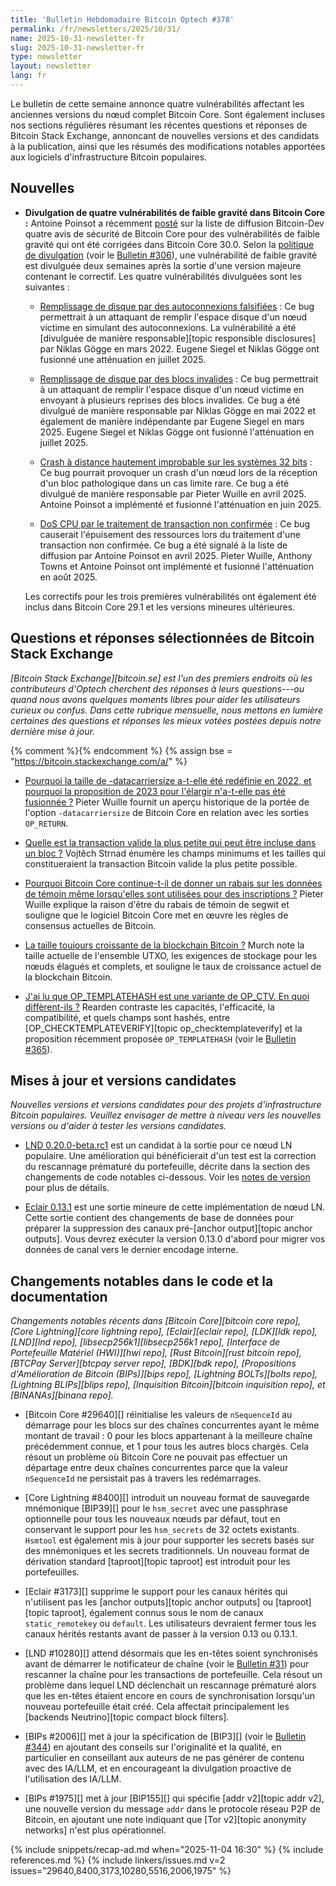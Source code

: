 ```yaml
---
title: 'Bulletin Hebdomadaire Bitcoin Optech #378'
permalink: /fr/newsletters/2025/10/31/
name: 2025-10-31-newsletter-fr
slug: 2025-10-31-newsletter-fr
type: newsletter
layout: newsletter
lang: fr
---
```

Le bulletin de cette semaine annonce quatre vulnérabilités affectant les anciennes versions du
nœud complet Bitcoin Core. Sont également incluses nos sections régulières résumant les récentes
questions et réponses de Bitcoin Stack Exchange, annoncant de nouvelles versions et des candidats
à la publication, ainsi que les résumés des modifications notables apportées aux logiciels
d'infrastructure Bitcoin populaires.

## Nouvelles

- **Divulgation de quatre vulnérabilités de faible gravité dans Bitcoin Core :**
	Antoine Poinsot a récemment [posté][poinsot disc] sur la liste de diffusion Bitcoin-Dev quatre avis
	de sécurité de Bitcoin Core pour des vulnérabilités de faible gravité qui ont été corrigées dans
	Bitcoin Core 30.0. Selon la [politique de divulgation][disc pol] (voir le [Bulletin #306][news306
	disclosures]), une vulnérabilité de faible gravité est divulguée deux semaines après la sortie d'une
	version majeure contenant le correctif. Les quatre vulnérabilités divulguées sont les suivantes :

	- [Remplissage de disque par des autoconnexions falsifiées][CVE-2025-54604] : Ce bug permettrait à
		un attaquant de remplir l'espace disque d'un nœud victime en simulant des autoconnexions. La
		vulnérabilité a été [divulguée de manière responsable][topic responsible disclosures] par Niklas
		Gögge en mars 2022. Eugene Siegel et Niklas Gögge ont fusionné une atténuation en juillet 2025.

	- [Remplissage de disque par des blocs invalides][CVE-2025-54605] : Ce bug permettrait à un
		attaquant de remplir l'espace disque d'un nœud victime en envoyant à plusieurs reprises des blocs
		invalides. Ce bug a été divulgué de manière responsable par Niklas Gögge en mai 2022 et également de
		manière indépendante par Eugene Siegel en mars 2025. Eugene Siegel et Niklas Gögge ont fusionné
		l'atténuation en juillet 2025.

	- [Crash à distance hautement improbable sur les systèmes 32 bits][CVE-2025-46597] : Ce bug pourrait
		provoquer un crash d'un nœud lors de la réception d'un bloc pathologique dans un cas limite rare. Ce
		bug a été divulgué de manière responsable par Pieter Wuille en avril 2025. Antoine Poinsot a
		implémenté et fusionné l'atténuation en juin 2025.

	- [DoS CPU par le traitement de transaction non confirmée][CVE-2025-46598] : Ce bug causerait
		l'épuisement des ressources lors du traitement d'une transaction non confirmée. Ce bug a été signalé
		à la liste de diffusion par Antoine Poinsot en avril 2025. Pieter Wuille, Anthony Towns et Antoine
		Poinsot ont implémenté et fusionné l'atténuation en août 2025.

	Les correctifs pour les trois premières vulnérabilités ont également été inclus dans Bitcoin Core
	29.1 et les versions mineures ultérieures.

## Questions et réponses sélectionnées de Bitcoin Stack Exchange

*[Bitcoin Stack Exchange][bitcoin.se] est l'un des premiers endroits où les contributeurs d'Optech
cherchent des réponses à leurs questions---ou quand nous avons quelques moments libres pour aider
les utilisateurs curieux ou confus. Dans cette rubrique mensuelle, nous mettons en lumière certaines
des questions et réponses les mieux votées postées depuis notre dernière mise à jour.*

{% comment %}<!-- https://bitcoin.stackexchange.com/search?tab=votes&q=created%3a1m..%20is%3aanswer -->{% endcomment %}
{% assign bse = "https://bitcoin.stackexchange.com/a/" %}

- [Pourquoi la taille de -datacarriersize a-t-elle été redéfinie en 2022, et pourquoi la proposition de 2023 pour l'élargir n'a-t-elle pas été fusionnée ?]({{bse}}128027)
	Pieter Wuille fournit un aperçu historique de la portée de l'option `-datacarriersize` de Bitcoin Core
	en relation avec les sorties `OP_RETURN`.

- [Quelle est la transaction valide la plus petite qui peut être incluse dans un bloc ?]({{bse}}129137)
	Vojtěch Strnad énumère les champs minimums et les tailles qui constitueraient la
	transaction Bitcoin valide la plus petite possible.

- [Pourquoi Bitcoin Core continue-t-il de donner un rabais sur les données de témoin même lorsqu'elles sont utilisées pour des inscriptions ?]({{bse}}128028)
	Pieter Wuille explique la raison d'être du rabais de témoin de segwit et souligne que le logiciel
	Bitcoin Core met en œuvre les règles de consensus actuelles de Bitcoin.

- [La taille toujours croissante de la blockchain Bitcoin ?]({{bse}}128048)
	Murch note la taille actuelle de l'ensemble UTXO, les exigences de stockage pour les nœuds élagués
	et complets, et souligne le taux de croissance actuel de la blockchain Bitcoin.

- [J'ai lu que OP_TEMPLATEHASH est une variante de OP_CTV. En quoi diffèrent-ils ?]({{bse}}128097)
	Rearden contraste les capacités, l'efficacité, la compatibilité, et quels champs sont hashés, entre
	[OP_CHECKTEMPLATEVERIFY][topic op_checktemplateverify] et la proposition récemment proposée
	`OP_TEMPLATEHASH` (voir le [Bulletin #365][news365 op_templatehash]).

## Mises à jour et versions candidates

_Nouvelles versions et versions candidates pour des projets d'infrastructure Bitcoin populaires.
Veuillez envisager de mettre à niveau vers les nouvelles versions ou d'aider à tester les versions candidates._

- [LND 0.20.0-beta.rc1][] est un candidat à la sortie pour ce nœud LN populaire. Une amélioration
	qui bénéficierait d'un test est la correction du rescannage prématuré du portefeuille, décrite dans
	la section des changements de code notables ci-dessous. Voir les [notes de version][LND notes] pour
	plus de détails.

- [Eclair 0.13.1][] est une sortie mineure de cette implémentation de nœud LN. Cette sortie contient
	des changements de base de données pour préparer la suppression des canaux pré-[anchor output][topic
	anchor outputs]. Vous devrez exécuter la version 0.13.0 d'abord pour migrer vos données de canal
	vers le dernier encodage interne.

## Changements notables dans le code et la documentation

_Changements notables récents dans [Bitcoin Core][bitcoin core repo], [Core Lightning][core
lightning repo], [Eclair][eclair repo], [LDK][ldk repo], [LND][lnd repo],
[libsecp256k1][libsecp256k1 repo], [Interface de Portefeuille Matériel (HWI)][hwi repo], [Rust
Bitcoin][rust bitcoin repo], [BTCPay Server][btcpay server repo], [BDK][bdk repo], [Propositions
d'Amélioration de Bitcoin (BIPs)][bips repo], [Lightning BOLTs][bolts repo], [Lightning BLIPs][blips
repo], [Inquisition Bitcoin][bitcoin inquisition repo], et [BINANAs][binana repo]._

- [Bitcoin Core #29640][] réinitialise les valeurs de `nSequenceId` au démarrage pour les blocs sur
	des chaînes concurrentes ayant le même montant de travail : 0 pour les blocs appartenant à la
	meilleure chaîne précédemment connue, et 1 pour tous les autres blocs chargés. Cela résout un
	problème où Bitcoin Core ne pouvait pas effectuer un départage entre deux chaînes concurrentes
	parce que la valeur `nSequenceId` ne persistait pas à travers les redémarrages.

- [Core Lightning #8400][] introduit un nouveau format de sauvegarde mnémonique [BIP39][] pour le
	`hsm_secret` avec une passphrase optionnelle pour tous les nouveaux nœuds par défaut, tout en
	conservant le support pour les `hsm_secrets` de 32 octets existants. `Hsmtool` est également mis à
	jour pour supporter les secrets basés sur des mnémoniques et les secrets traditionnels. Un nouveau
	format de dérivation standard [taproot][topic taproot] est introduit pour les portefeuilles.

- [Eclair #3173][] supprime le support pour les canaux hérités qui n'utilisent pas les [anchor
	outputs][topic anchor outputs] ou [taproot][topic taproot], également connus sous le nom de canaux
	`static_remotekey` ou `default`. Les utilisateurs devraient fermer tous les canaux hérités restants
	avant de passer à la version 0.13 ou 0.13.1.

- [LND #10280][] attend désormais que les en-têtes soient synchronisés avant de démarrer le
	notificateur de chaîne (voir le [Bulletin #31][news31 chain]) pour rescanner la chaîne pour les
	transactions de portefeuille. Cela résout un problème dans lequel LND déclenchait un rescannage
	prématuré alors que les en-têtes étaient encore en cours de synchronisation lorsqu'un nouveau
	portefeuille était créé. Cela affectait principalement les [backends Neutrino][topic compact block filters].

- [BIPs #2006][] met à jour la spécification de [BIP3][] (voir le [Bulletin #344][news344 bip3]) en
	ajoutant des conseils sur l'originalité et la qualité, en particulier en conseillant aux auteurs de
	ne pas générer de contenu avec des IA/LLM, et en encourageant la divulgation proactive de
	l'utilisation des IA/LLM.

- [BIPs #1975][] met à jour [BIP155][] qui spécifie [addr v2][topic addr v2], une nouvelle version
	du message `addr` dans le protocole réseau P2P de Bitcoin, en ajoutant une note indiquant que [Tor
	v2][topic anonymity networks] n'est plus opérationnel.

{% include snippets/recap-ad.md when="2025-11-04 16:30" %}
{% include references.md %}
{% include linkers/issues.md v=2 issues="29640,8400,3173,10280,5516,2006,1975" %}

[poinsot disc]: https://groups.google.com/g/bitcoindev/c/sBpCgS_yGws
[disc pol]: https://bitcoincore.org/en/security-advisories/
[news306 disclosures]: /fr/newsletters/2024/06/07/#divulgation-a-venir-de-vulnerabilites-affectant-les-anciennes-versions-de-bitcoin-core
[CVE-2025-54604]: https://bitcoincore.org/en/2025/10/24/disclose-cve-2025-54604/
[CVE-2025-54605]: https://bitcoincore.org/en/2025/10/24/disclose-cve-2025-54605/
[CVE-2025-46597]: https://bitcoincore.org/en/2025/10/24/disclose-cve-2025-46597/
[CVE-2025-46598]: https://bitcoincore.org/en/2025/10/24/disclose-cve-2025-46598/
[LND 0.20.0-beta.rc1]: https://github.com/lightningnetwork/lnd/releases/tag/v0.20.0-beta.rc2
[LND notes]: https://github.com/lightningnetwork/lnd/blob/master/docs/release-notes/release-notes-0.20.0.md
[Eclair 0.13.1]: https://github.com/ACINQ/eclair/releases/tag/v0.13.1
[news31 chain]: /en/newsletters/2019/01/29/#lnd-2314
[news344 bip3]: /fr/newsletters/2025/03/07/#bips-1712
[news365 op_templatehash]: /fr/newsletters/2025/08/01/#proposition-de-op-templatehash-natif-a-taproot
